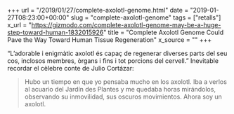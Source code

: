 +++
url = "/2019/01/27/complete-axolotl-genome.html"
date = "2019-01-27T08:23:00+00:00"
slug = "complete-axolotl-genome"
tags = ["retalls"]
x_url = "https://gizmodo.com/complete-axolotl-genome-may-be-a-huge-step-toward-human-1832015926"
title = "Complete Axolotl Genome Could Pave the Way Toward Human Tissue Regeneration"
x_source = ""
+++


“L’adorable i enigmàtic axolotl és capaç de regenerar diverses parts del seu cos, inclosos membres, òrgans i fins i tot porcions del cervell.” Inevitable recordar el cèlebre conte de Julio Cortázar:

> Hubo un tiempo en que yo pensaba mucho en los axolotl. Iba a verlos al acuario del Jardín des Plantes y me quedaba horas mirándolos, observando su inmovilidad, sus oscuros movimientos. Ahora soy un axolotl.
